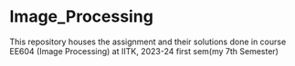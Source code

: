 # Image_Processing
This repository houses the assignment and their solutions done in course EE604 (Image Processing) at IITK, 2023-24 first sem(my 7th Semester)

